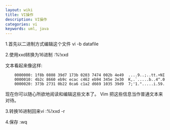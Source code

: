 ```yaml
---
layout: wiki
title: VI操作
description: VI操作
categories: vi
keywords: uml, java
---
```

1.首先以二进制方式编辑这个文件
vi -b datafile

2.使用xxd转换为16进制
:%!xxd

文本看起来像这样:

        0000000: 1f8b 0808 39d7 173b 0203 7474 002b 4e49  ....9..;..tt.+NI 
        0000010: 4b2c 8660 eb9c ecac c462 eb94 345e 2e30  K,.`.....b..4^.0 
        0000020: 373b 2731 0b22 0ca6 c1a2 d669 1035 39d9  7;'1.".....i.59. 

现在你可以随心所欲地阅读和编辑这些文本了。 Vim 把这些信息当作普通文本来对待。

3.转换16进制回来vi
:%!xxd -r

4.保存
:wq
